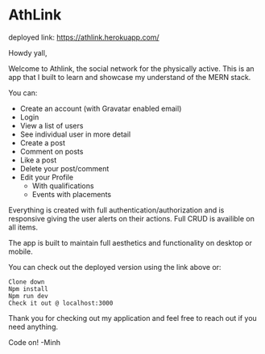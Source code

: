# AthLink 

deployed link: https://athlink.herokuapp.com/

Howdy yall,

Welcome to Athlink, the social network for the physically active.
This is an app that I built to learn and showcase my understand of the MERN stack. 

You can:
* Create an account (with Gravatar enabled email)
* Login
* View a list of users
* See individual user in more detail
* Create a post
* Comment on posts
* Like a post
* Delete your post/comment
* Edit your Profile
  * With qualifications
  * Events with placements

Everything is created with full authentication/authorization and is responsive giving the user alerts on their actions. Full CRUD is availible on all items.

The app is built to maintain full aesthetics and functionality  on desktop or mobile.

You can check out the deployed version using the link above or:

```
Clone down
Npm install
Npm run dev
Check it out @ localhost:3000

```
Thank you for checking out my application and feel free to reach out if you need anything.

Code on!
-Minh

